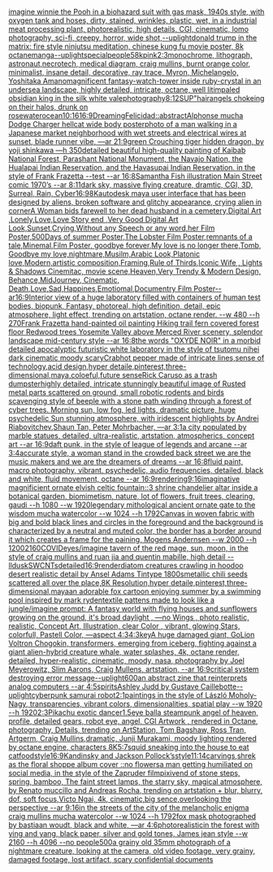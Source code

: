 [imagine winnie the Pooh in a biohazard suit with gas mask, 1940s style, with oxygen tank and hoses, dirty, stained, wrinkles, plastic, wet, in a industrial meat processing plant, photorealistic, high details, CGI, cinematic, lomo photography, sci-fi, creepy, horror, wide shot,](https://www.ebank.nz/aiartgenerator?category=imagine%20winnie%20the%20Pooh%20in%20a%20biohazard%20suit%20with%20gas%20mask%2C%201940s%20style%2C%20with%20oxygen%20tank%20and%20hoses%2C%20dirty%2C%20stained%2C%20wrinkles%2C%20plastic%2C%20wet%2C%20in%20a%20industrial%20meat%20processing%20plant%2C%20photorealistic%2C%20high%20details%2C%20CGI%2C%20cinematic%2C%20lomo%20photography%2C%20sci-fi%2C%20creepy%2C%20horror%2C%20wide%20shot%2C)[--uplight](https://www.ebank.nz/aiartgenerator?category=--uplight)[donald trump in the matrix: fire style ninjutsu meditation, chinese kung fu movie poster, 8k octane](https://www.ebank.nz/aiartgenerator?category=donald%20trump%20in%20the%20matrix%3A%20fire%20style%20ninjutsu%20meditation%2C%20chinese%20kung%20fu%20movie%20poster%2C%208k%20octane)[manga](https://www.ebank.nz/aiartgenerator?category=manga)[--uplight](https://www.ebank.nz/aiartgenerator?category=--uplight)[special](https://www.ebank.nz/aiartgenerator?category=special)[people](https://www.ebank.nz/aiartgenerator?category=people)[5](https://www.ebank.nz/aiartgenerator?category=5)[8k](https://www.ebank.nz/aiartgenerator?category=8k)[pink](https://www.ebank.nz/aiartgenerator?category=pink)[2:3](https://www.ebank.nz/aiartgenerator?category=2%3A3)[monochrome, lithograph, astronaut,necrotech, medical diagram, craig mullins, burnt orange color, minimalist, insane detail, decorative, ray trace, Myron, Michelangelo, Yoshitaka Amano](https://www.ebank.nz/aiartgenerator?category=monochrome%2C%20lithograph%2C%20astronaut%2Cnecrotech%2C%20medical%20diagram%2C%20craig%20mullins%2C%20burnt%20orange%20color%2C%20minimalist%2C%20insane%20detail%2C%20decorative%2C%20ray%20trace%2C%20Myron%2C%20Michelangelo%2C%20Yoshitaka%20Amano)[magnificent fantasy-watch-tower inside ruby-crystal in an undersea landscape, highly detailed, intricate, octane, well lit](https://www.ebank.nz/aiartgenerator?category=magnificent%20fantasy-watch-tower%20inside%20ruby-crystal%20in%20an%20undersea%20landscape%2C%20highly%20detailed%2C%20intricate%2C%20octane%2C%20well%20lit)[impaled obsidian king in the silk white vale](https://www.ebank.nz/aiartgenerator?category=impaled%20obsidian%20king%20in%20the%20silk%20white%20vale)[photography](https://www.ebank.nz/aiartgenerator?category=photography)[8:12](https://www.ebank.nz/aiartgenerator?category=8%3A12)[SUP"](https://www.ebank.nz/aiartgenerator?category=SUP%22)[hair](https://www.ebank.nz/aiartgenerator?category=hair)[angels chokeing on their halos, drunk on rosewater](https://www.ebank.nz/aiartgenerator?category=angels%20chokeing%20on%20their%20halos%2C%20drunk%20on%20rosewater)[ocean](https://www.ebank.nz/aiartgenerator?category=ocean)[10:16](https://www.ebank.nz/aiartgenerator?category=10%3A16)[16:9](https://www.ebank.nz/aiartgenerator?category=16%3A9)[Dreaming](https://www.ebank.nz/aiartgenerator?category=Dreaming)[Felicidad::abstract](https://www.ebank.nz/aiartgenerator?category=Felicidad%3A%3Aabstract)[Alphonse mucha Dodge Charger hellcat wide body poster](https://www.ebank.nz/aiartgenerator?category=Alphonse%20mucha%20Dodge%20Charger%20hellcat%20wide%20body%20poster)[photo of a man walking in a Japanese market neighborhood with wet streets and electrical wires at sunset, blade runner vibe, —ar 21:9](https://www.ebank.nz/aiartgenerator?category=photo%20of%20a%20man%20walking%20in%20a%20Japanese%20market%20neighborhood%20with%20wet%20streets%20and%20electrical%20wires%20at%20sunset%2C%20blade%20runner%20vibe%2C%20%E2%80%94ar%2021%3A9)[green Crouching tiger hidden dragon, by yoji shinkawa —h 350](https://www.ebank.nz/aiartgenerator?category=green%20Crouching%20tiger%20hidden%20dragon%2C%20by%20yoji%20shinkawa%20%E2%80%94h%20350)[detailed beautiful high-quality painting of Kaibab National Forest, Parashant National Monument, the Navajo Nation, the Hualapai Indian Reservation, and the Havasupai Indian Reservation. in the style of Frank Frazetta --test --ar 16:8](https://www.ebank.nz/aiartgenerator?category=detailed%20beautiful%20high-quality%20painting%20of%20Kaibab%20National%20Forest%2C%20Parashant%20National%20Monument%2C%20the%20Navajo%20Nation%2C%20the%20Hualapai%20Indian%20Reservation%2C%20and%20the%20Havasupai%20Indian%20Reservation.%20in%20the%20style%20of%20Frank%20Frazetta%20--test%20--ar%2016%3A8)[Samantha Fish illustration Main Street comic 1970’s --ar 8:11](https://www.ebank.nz/aiartgenerator?category=Samantha%20Fish%20illustration%20Main%20Street%20comic%201970%E2%80%99s%20--ar%208%3A11)[dark sky, massive flying creature, dramtic, CGI, 3D, Surreal, Rain, Cyber](https://www.ebank.nz/aiartgenerator?category=dark%20sky%2C%20massive%20flying%20creature%2C%20dramtic%2C%20CGI%2C%203D%2C%20Surreal%2C%20Rain%2C%20Cyber)[16:9](https://www.ebank.nz/aiartgenerator?category=16%3A9)[8K](https://www.ebank.nz/aiartgenerator?category=8K)[autodesk maya user interface that has been designed by aliens, broken software and glitchy appearance, crying alien in corner](https://www.ebank.nz/aiartgenerator?category=autodesk%20maya%20user%20interface%20that%20has%20been%20designed%20by%20aliens%2C%20broken%20software%20and%20glitchy%20appearance%2C%20crying%20alien%20in%20corner)[A  Woman bids farewell to her dead husband in a cemetery,Digital Art ,Lonely,Love,Love Story end ,Very Good Digital Art Look,Sunset,Crying,Without any Speech or any word,her Film Poster,500Days of summer Poster,The Lobster Film Poster,remnants of a tale,Minemal,Film Poster, goodbye forever,My love is no longer there,Tomb, Goodbye my love,nightmare,Musilm,Arabic Look,Platonic love,Modern,artistic composition,Framing,Rule of Thirds,Iconic Wife , Lights & Shadows Cinemitac, movie scene,Heaven,Very Trendy & Modern Design, Behance,MidJourney, Cinematic, Death,Love,Sad,Happines,Emotiomal,Documentry Film Poster--ar16:9](https://www.ebank.nz/aiartgenerator?category=A%20%20Woman%20bids%20farewell%20to%20her%20dead%20husband%20in%20a%20cemetery%2CDigital%20Art%20%2CLonely%2CLove%2CLove%20Story%20end%20%2CVery%20Good%20Digital%20Art%20Look%2CSunset%2CCrying%2CWithout%20any%20Speech%20or%20any%20word%2Cher%20Film%20Poster%2C500Days%20of%20summer%20Poster%2CThe%20Lobster%20Film%20Poster%2Cremnants%20of%20a%20tale%2CMinemal%2CFilm%20Poster%2C%20goodbye%20forever%2CMy%20love%20is%20no%20longer%20there%2CTomb%2C%20Goodbye%20my%20love%2Cnightmare%2CMusilm%2CArabic%20Look%2CPlatonic%20love%2CModern%2Cartistic%20composition%2CFraming%2CRule%20of%20Thirds%2CIconic%20Wife%20%2C%20Lights%20%26%20Shadows%20Cinemitac%2C%20movie%20scene%2CHeaven%2CVery%20Trendy%20%26%20Modern%20Design%2C%20Behance%2CMidJourney%2C%20Cinematic%2C%20Death%2CLove%2CSad%2CHappines%2CEmotiomal%2CDocumentry%20Film%20Poster--ar16%3A9)[Interior view of a huge laboratory filled with containers of human test bodies, biopunk, Fantasy,  photoreal,  high definition, detail, epic atmosphere, light effect,  trending on artstation, octane render. --w 480 --h 270](https://www.ebank.nz/aiartgenerator?category=Interior%20view%20of%20a%20huge%20laboratory%20filled%20with%20containers%20of%20human%20test%20bodies%2C%20biopunk%2C%20Fantasy%2C%20%20photoreal%2C%20%20high%20definition%2C%20detail%2C%20epic%20atmosphere%2C%20light%20effect%2C%20%20trending%20on%20artstation%2C%20octane%20render.%20--w%20480%20--h%20270)[Frank Frazetta hand-painted oil painting Hiking trail fern covered forest floor Redwood trees Yosemite Valley above Merced River scenery, splendor landscape mid-century style --ar 16:8](https://www.ebank.nz/aiartgenerator?category=Frank%20Frazetta%20hand-painted%20oil%20painting%20Hiking%20trail%20fern%20covered%20forest%20floor%20Redwood%20trees%20Yosemite%20Valley%20above%20Merced%20River%20scenery%2C%20splendor%20landscape%20mid-century%20style%20--ar%2016%3A8)[the words "OXYDE NOIR" in a morbid detailed apocalyptic futuristic white laboratory in the style of tsutomu nihei dark cinematic moody scary](https://www.ebank.nz/aiartgenerator?category=the%20words%20%22OXYDE%20NOIR%22%20in%20a%20morbid%20detailed%20apocalyptic%20futuristic%20white%20laboratory%20in%20the%20style%20of%20tsutomu%20nihei%20dark%20cinematic%20moody%20scary)[Crab](https://www.ebank.nz/aiartgenerator?category=Crab)[hot pepper made of intricate lines,sense of technology,acid design,hyper detaile,pinterest,three-dimensional,maya,coloeful,future sense](https://www.ebank.nz/aiartgenerator?category=hot%20pepper%20made%20of%20intricate%20lines%2Csense%20of%20technology%2Cacid%20design%2Chyper%20detaile%2Cpinterest%2Cthree-dimensional%2Cmaya%2Ccoloeful%2Cfuture%20sense)[Rick Caruso as a trash dumpster](https://www.ebank.nz/aiartgenerator?category=Rick%20Caruso%20as%20a%20trash%20dumpster)[highly detailed, intricate stunningly beautiful image of Rusted metal parts scattered on ground, small robotic rodents and birds scavenging style of beeple with a stone path winding through a forest of cyber trees. Morning sun, low fog, led lights, dramatic picture, huge psychedelic Sun stunning atmosphere, with iridescent highlights by Andrei Riabovitchev,Shaun Tan, Peter Mohrbacher, —ar 3:1](https://www.ebank.nz/aiartgenerator?category=highly%20detailed%2C%20intricate%20stunningly%20beautiful%20image%20of%20Rusted%20metal%20parts%20scattered%20on%20ground%2C%20small%20robotic%20rodents%20and%20birds%20scavenging%20style%20of%20beeple%20with%20a%20stone%20path%20winding%20through%20a%20forest%20of%20cyber%20trees.%20Morning%20sun%2C%20low%20fog%2C%20led%20lights%2C%20dramatic%20picture%2C%20huge%20psychedelic%20Sun%20stunning%20atmosphere%2C%20with%20iridescent%20highlights%20by%20Andrei%20Riabovitchev%2CShaun%20Tan%2C%20Peter%20Mohrbacher%2C%20%E2%80%94ar%203%3A1)[a city populated by marble statues, detailed, ultra-realistic, artstation, atmospherics, concept art --ar 16:9](https://www.ebank.nz/aiartgenerator?category=a%20city%20populated%20by%20marble%20statues%2C%20detailed%2C%20ultra-realistic%2C%20artstation%2C%20atmospherics%2C%20concept%20art%20--ar%2016%3A9)[daft punk, in the style of league of legends and arcane --ar 3:4](https://www.ebank.nz/aiartgenerator?category=daft%20punk%2C%20in%20the%20style%20of%20league%20of%20legends%20and%20arcane%20--ar%203%3A4)[accurate style, a woman stand in the crowded back street we are the music makers and we are the dreamers of dreams --ar 16:8](https://www.ebank.nz/aiartgenerator?category=accurate%20style%2C%20a%20woman%20stand%20in%20the%20crowded%20back%20street%20we%20are%20the%20music%20makers%20and%20we%20are%20the%20dreamers%20of%20dreams%20--ar%2016%3A8)[fluid paint, macro photography, vibrant, psychedelic, audio frequencies, detailed, black and white, fluid movement, octane --ar 16:9](https://www.ebank.nz/aiartgenerator?category=fluid%20paint%2C%20macro%20photography%2C%20vibrant%2C%20psychedelic%2C%20audio%20frequencies%2C%20detailed%2C%20black%20and%20white%2C%20fluid%20movement%2C%20octane%20--ar%2016%3A9)[rendering](https://www.ebank.nz/aiartgenerator?category=rendering)[9:16](https://www.ebank.nz/aiartgenerator?category=9%3A16)[imaginative magnificient ornate elvish celtic fountain::3 shrine chandelier altar inside a botanical garden, biomimetism, nature, lot of flowers, fruit trees, clearing, gaudi --h 1080 --w 1920](https://www.ebank.nz/aiartgenerator?category=imaginative%20magnificient%20ornate%20elvish%20celtic%20fountain%3A%3A3%20shrine%20chandelier%20altar%20inside%20a%20botanical%20garden%2C%20biomimetism%2C%20nature%2C%20lot%20of%20flowers%2C%20fruit%20trees%2C%20clearing%2C%20gaudi%20--h%201080%20--w%201920)[legendary mithological ancient ornate gate to the wisdom mucha watercolor --w 1024 --h 1792](https://www.ebank.nz/aiartgenerator?category=legendary%20mithological%20ancient%20ornate%20gate%20to%20the%20wisdom%20mucha%20watercolor%20--w%201024%20--h%201792)[Canvas in woven fabric with big and bold black lines and circles in the foreground and the background is characterized by a neutral and muted color, the border has a border around it which creates a frame for the paining, Mogens Andernsen --w 2000 --h 1200](https://www.ebank.nz/aiartgenerator?category=Canvas%20in%20woven%20fabric%20with%20big%20and%20bold%20black%20lines%20and%20circles%20in%20the%20foreground%20and%20the%20background%20is%20characterized%20by%20a%20neutral%20and%20muted%20color%2C%20the%20border%20has%20a%20border%20around%20it%20which%20creates%20a%20frame%20for%20the%20paining%2C%20Mogens%20Andernsen%20--w%202000%20--h%201200)[2160](https://www.ebank.nz/aiartgenerator?category=2160)[COVID](https://www.ebank.nz/aiartgenerator?category=COVID)[eyes](https://www.ebank.nz/aiartgenerator?category=eyes)[/imagine tavern of the red mage, sun, moon, in the style of craig mullins and ruan jia and quentin mabille, high detail --ll](https://www.ebank.nz/aiartgenerator?category=/imagine%20tavern%20of%20the%20red%20mage%2C%20sun%2C%20moon%2C%20in%20the%20style%20of%20craig%20mullins%20and%20ruan%20jia%20and%20quentin%20mabille%2C%20high%20detail%20--ll)[dusk](https://www.ebank.nz/aiartgenerator?category=dusk)[SWCNTs](https://www.ebank.nz/aiartgenerator?category=SWCNTs)[detailed](https://www.ebank.nz/aiartgenerator?category=detailed)[16:9](https://www.ebank.nz/aiartgenerator?category=16%3A9)[render](https://www.ebank.nz/aiartgenerator?category=render)[diatom creatures crawling in hoodoo desert realistic detail by Ansel Adams Tintype 1800s](https://www.ebank.nz/aiartgenerator?category=diatom%20creatures%20crawling%20in%20hoodoo%20desert%20realistic%20detail%20by%20Ansel%20Adams%20Tintype%201800s)[metallic  chili seeds scattered all over the place,8K Resolution,hyper detaile,pinterest,three-dimensional,maya](https://www.ebank.nz/aiartgenerator?category=metallic%20%20chili%20seeds%20scattered%20all%20over%20the%20place%2C8K%20Resolution%2Chyper%20detaile%2Cpinterest%2Cthree-dimensional%2Cmaya)[an adorable fox cartoon enjoying summer by a swimming pool inspired by mark ryden](https://www.ebank.nz/aiartgenerator?category=an%20adorable%20fox%20cartoon%20enjoying%20summer%20by%20a%20swimming%20pool%20inspired%20by%20mark%20ryden)[textile pattens made to look like a jungle](https://www.ebank.nz/aiartgenerator?category=textile%20pattens%20made%20to%20look%20like%20a%20jungle)[/imagine prompt:  A fantasy world with flying houses and sunflowers growing on the ground, it's broad daylight , —no Wings , photo realistic, realistic, Concept Art, Illustration, clear Color , vibrant, glowing Stars, colorfull, Pastell Color, —aspect 4:3](https://www.ebank.nz/aiartgenerator?category=/imagine%20prompt%3A%20%20A%20fantasy%20world%20with%20flying%20houses%20and%20sunflowers%20growing%20on%20the%20ground%2C%20it%27s%20broad%20daylight%20%2C%20%E2%80%94no%20Wings%20%2C%20photo%20realistic%2C%20realistic%2C%20Concept%20Art%2C%20Illustration%2C%20clear%20Color%20%2C%20vibrant%2C%20glowing%20Stars%2C%20colorfull%2C%20Pastell%20Color%2C%20%E2%80%94aspect%204%3A3)[4:3](https://www.ebank.nz/aiartgenerator?category=4%3A3)[key](https://www.ebank.nz/aiartgenerator?category=key)[A huge damaged giant, GoLion Voltron Chogokin, transformers, emerging from iceberg, fighting against a giant alien-hybrid creature whale, water splashes, 4k, octane render, detailed, hyper-realistic, cinematic, moody, nasa, photography by Joel Meyerowitz, Slim Aarons, Craig Mullens, artstation, --ar 16:9](https://www.ebank.nz/aiartgenerator?category=A%20huge%20damaged%20giant%2C%20GoLion%20Voltron%20Chogokin%2C%20transformers%2C%20emerging%20from%20iceberg%2C%20fighting%20against%20a%20giant%20alien-hybrid%20creature%20whale%2C%20water%20splashes%2C%204k%2C%20octane%20render%2C%20detailed%2C%20hyper-realistic%2C%20cinematic%2C%20moody%2C%20nasa%2C%20photography%20by%20Joel%20Meyerowitz%2C%20Slim%20Aarons%2C%20Craig%20Mullens%2C%20artstation%2C%20--ar%2016%3A9)[critical system destroying error message](https://www.ebank.nz/aiartgenerator?category=critical%20system%20destroying%20error%20message)[--uplight](https://www.ebank.nz/aiartgenerator?category=--uplight)[600](https://www.ebank.nz/aiartgenerator?category=600)[an abstract zine that reinterprets analog computers --ar 4:5](https://www.ebank.nz/aiartgenerator?category=an%20abstract%20zine%20that%20reinterprets%20analog%20computers%20--ar%204%3A5)[spirits](https://www.ebank.nz/aiartgenerator?category=spirits)[Ashley Judd by Gustave Caillebotte](https://www.ebank.nz/aiartgenerator?category=Ashley%20Judd%20by%20Gustave%20Caillebotte)[--uplight](https://www.ebank.nz/aiartgenerator?category=--uplight)[cyberpunk samurai robot](https://www.ebank.nz/aiartgenerator?category=cyberpunk%20samurai%20robot)[2:1](https://www.ebank.nz/aiartgenerator?category=2%3A1)[paintings in the style of László Moholy-Nagy, transparencies, vibrant colors, dimensionalities, spatial play --w 1920 --h 1920](https://www.ebank.nz/aiartgenerator?category=paintings%20in%20the%20style%20of%20L%C3%A1szl%C3%B3%20Moholy-Nagy%2C%20transparencies%2C%20vibrant%20colors%2C%20dimensionalities%2C%20spatial%20play%20--w%201920%20--h%201920)[2:3](https://www.ebank.nz/aiartgenerator?category=2%3A3)[Pikachu exotic dancer](https://www.ebank.nz/aiartgenerator?category=Pikachu%20exotic%20dancer)[1.5](https://www.ebank.nz/aiartgenerator?category=1.5)[eye ball](https://www.ebank.nz/aiartgenerator?category=eye%20ball)[a steampunk angel of heaven, profile, detailed gears, robot eye, angel, CGI Artwork , rendered in Octane, photography, Details, trending on ArtStation, Tom Bagshaw, Ross Tran, Artgerm, Craig Mullins,dramatic, Junji Murakami, moody lighting rendered by octane engine, characters 8K](https://www.ebank.nz/aiartgenerator?category=a%20steampunk%20angel%20of%20heaven%2C%20profile%2C%20detailed%20gears%2C%20robot%20eye%2C%20angel%2C%20CGI%20Artwork%20%2C%20rendered%20in%20Octane%2C%20photography%2C%20Details%2C%20trending%20on%20ArtStation%2C%20Tom%20Bagshaw%2C%20Ross%20Tran%2C%20Artgerm%2C%20Craig%20Mullins%2Cdramatic%2C%20Junji%20Murakami%2C%20moody%20lighting%20rendered%20by%20octane%20engine%2C%20characters%208K)[5:7](https://www.ebank.nz/aiartgenerator?category=5%3A7)[squid sneaking into the house to eat catfood](https://www.ebank.nz/aiartgenerator?category=squid%20sneaking%20into%20the%20house%20to%20eat%20catfood)[style](https://www.ebank.nz/aiartgenerator?category=style)[16:9](https://www.ebank.nz/aiartgenerator?category=16%3A9)[Kandinsky and Jackson Pollock’s](https://www.ebank.nz/aiartgenerator?category=Kandinsky%20and%20Jackson%20Pollock%E2%80%99s)[style](https://www.ebank.nz/aiartgenerator?category=style)[11:14](https://www.ebank.nz/aiartgenerator?category=11%3A14)[carvings,](https://www.ebank.nz/aiartgenerator?category=carvings%2C)[shrek as the floral shoppe album cover ::no flowers](https://www.ebank.nz/aiartgenerator?category=shrek%20as%20the%20floral%20shoppe%20album%20cover%20%3A%3Ano%20flowers)[a man getting humiliated on social media, in the style of the Zapruder film](https://www.ebank.nz/aiartgenerator?category=a%20man%20getting%20humiliated%20on%20social%20media%2C%20in%20the%20style%20of%20the%20Zapruder%20film)[pixiv](https://www.ebank.nz/aiartgenerator?category=pixiv)[end of stone steps, spring, bamboo, The faint street lamps, the starry sky, magical atmosphere, by Renato muccillo and Andreas Rocha, trending on artstation + blur, blurry, dof, soft focus,Victo Ngai, 4k, cinematic,big sence,overlooking the perspective --ar 9:16](https://www.ebank.nz/aiartgenerator?category=end%20of%20stone%20steps%2C%20spring%2C%20bamboo%2C%20The%20faint%20street%20lamps%2C%20the%20starry%20sky%2C%20magical%20atmosphere%2C%20by%20Renato%20muccillo%20and%20Andreas%20Rocha%2C%20trending%20on%20artstation%20%2B%20blur%2C%20blurry%2C%20dof%2C%20soft%20focus%2CVicto%20Ngai%2C%204k%2C%20cinematic%2Cbig%20sence%2Coverlooking%20the%20perspective%20--ar%209%3A16)[in the streets of the city of the melancholic enigma craig mullins mucha watercolor --w 1024 --h 1792](https://www.ebank.nz/aiartgenerator?category=in%20the%20streets%20of%20the%20city%20of%20the%20melancholic%20enigma%20craig%20mullins%20mucha%20watercolor%20--w%201024%20--h%201792)[fox mask photographed by bastiaan woudt, black and white, —ar 4:6](https://www.ebank.nz/aiartgenerator?category=fox%20mask%20photographed%20by%20bastiaan%20woudt%2C%20black%20and%20white%2C%20%E2%80%94ar%204%3A6)[photorealistic](https://www.ebank.nz/aiartgenerator?category=photorealistic)[in the forest with ying and yang, black paper, silver and gold tones, James jean style --w 2160  --h 4096 --no people](https://www.ebank.nz/aiartgenerator?category=in%20the%20forest%20with%20ying%20and%20yang%2C%20black%20paper%2C%20silver%20and%20gold%20tones%2C%20James%20jean%20style%20--w%202160%20%20--h%204096%20--no%20people)[500](https://www.ebank.nz/aiartgenerator?category=500)[a grainy old 35mm photograph of a nightmare creature, looking at the camera, old video footage, very grainy, damaged footage, lost artifact, scary confidential documents](https://www.ebank.nz/aiartgenerator?category=a%20grainy%20old%2035mm%20photograph%20of%20a%20nightmare%20creature%2C%20looking%20at%20the%20camera%2C%20old%20video%20footage%2C%20very%20grainy%2C%20damaged%20footage%2C%20lost%20artifact%2C%20scary%20confidential%20documents)